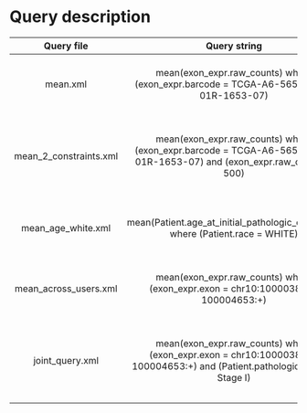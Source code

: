 # Query description

| Query file | Query string | Description | Time | Result |
| :---: | :---: | :---: | :---: | :---: |
| mean.xml | mean(exon_expr.raw_counts) where (exon_expr.barcode = TCGA-A6-5659-01A-01R-1653-07) | Average raw counts of a specific experiment | 24.663s | 504.0123264889981
| mean_2_constraints.xml | mean(exon_expr.raw_counts) where (exon_expr.barcode = TCGA-A6-5659-01A-01R-1653-07) and (exon_expr.raw_counts > 500) | Average raw counts that are above 500 of a specific experiment | 24.178s | 2943.928116187253
| mean_age_white.xml | mean(Patient.age_at_initial_pathologic_diagnosis) where (Patient.race = WHITE) | Average age at initial diagnosis of white patients | 23.482s | 2081/33
| mean_across_users.xml | mean(exon_expr.raw_counts) where (exon_expr.exon = chr10:100003848-100004653:+) | Average raw counts of a specific exon | 24.386s | 490.6
| joint_query.xml | mean(exon_expr.raw_counts) where (exon_expr.exon = chr10:100003848-100004653:+) and (Patient.pathologic_stage = Stage I) |  Average raw counts of a specific exon for patients at stage I |  20.111s | 637.0

